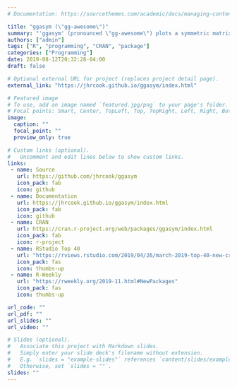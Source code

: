 ```yaml
---
# Documentation: https://sourcethemes.com/academic/docs/managing-content/

title: "ggasym (\"gg-awesome\")"
summary: "'ggasym' (pronounced \"gg-awesome\") plots a symmetric matrix with three different fill aesthetics."
authors: ["admin"]
tags: ["R", "programming", "CRAN", "package"]
categories: ["Programming"]
date: 2019-08-12T20:32:28-04:00
draft: false

# Optional external URL for project (replaces project detail page).
external_link: "https://jhrcook.github.io/ggasym/index.html"

# Featured image
# To use, add an image named `featured.jpg/png` to your page's folder.
# Focal points: Smart, Center, TopLeft, Top, TopRight, Left, Right, BottomLeft, Bottom, BottomRight.
image:
  caption: ""
  focal_point: ""
  preview_only: true

# Custom links (optional).
#   Uncomment and edit lines below to show custom links.
links:
 - name: Source
   url: https://github.com/jhrcook/ggasym
   icon_pack: fab
   icon: github
 - name: Documentation
   url: https://jhrcook.github.io/ggasym/index.html
   icon_pack: fab
   icon: github
 - name: CRAN
   url: https://cran.r-project.org/web/packages/ggasym/index.html
   icon_pack: fab
   icon: r-project
 - name: RStudio Top 40
   url: "https://rviews.rstudio.com/2019/04/26/march-2019-top-40-new-cran-packages/"
   icon_pack: fas
   icon: thumbs-up
 - name: R-Weekly
   url: "https://rweekly.org/2019-11.html#NewPackages"
   icon_pack: fas
   icon: thumbs-up

url_code: ""
url_pdf: ""
url_slides: ""
url_video: ""

# Slides (optional).
#   Associate this project with Markdown slides.
#   Simply enter your slide deck's filename without extension.
#   E.g. `slides = "example-slides"` references `content/slides/example-slides.md`.
#   Otherwise, set `slides = ""`.
slides: ""
---
```

